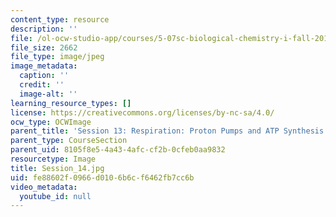 ```yaml
---
content_type: resource
description: ''
file: /ol-ocw-studio-app/courses/5-07sc-biological-chemistry-i-fall-2013/fe88602f0966d0106b6cf6462fb7cc6b_Session_14.jpg
file_size: 2662
file_type: image/jpeg
image_metadata:
  caption: ''
  credit: ''
  image-alt: ''
learning_resource_types: []
license: https://creativecommons.org/licenses/by-nc-sa/4.0/
ocw_type: OCWImage
parent_title: 'Session 13: Respiration: Proton Pumps and ATP Synthesis'
parent_type: CourseSection
parent_uid: 8105f8e5-4a43-4afc-cf2b-0cfeb0aa9832
resourcetype: Image
title: Session_14.jpg
uid: fe88602f-0966-d010-6b6c-f6462fb7cc6b
video_metadata:
  youtube_id: null
---
```

